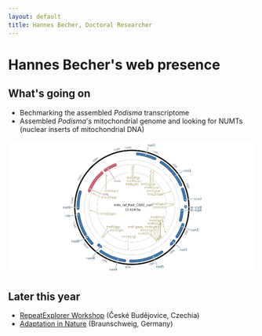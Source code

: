 ```yaml
---
layout: default
title: Hannes Becher, Doctoral Researcher
---
```

		
# Hannes Becher's web presence

## What's going on
* Bechmarking the assembled *Podisma* transcriptome
* Assembled *Podisma*'s mitochondrial genome and looking for NUMTs (nuclear inserts of mitochondrial DNA)

![mapping](img/podi_circle.png)

## Later this year
* [RepeatExplorer Workshop](http://w3lamc.umbr.cas.cz/repeatexplorer/?page_id=14) (České Budějovice, Czechia)
* [Adaptation in Nature](http://www.gfgenetik.de/tagungen/) (Braunschweig, Germany)
